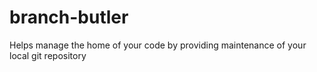 # branch-butler
Helps manage the home of your code by providing maintenance of your local git repository 

